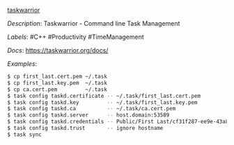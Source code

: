 [taskwarrior](https://github.com/GothenburgBitFactory/taskwarrior)

*Description*: Taskwarrior - Command line Task Management

*Labels*: #C++ #Productivity #TimeManagement

*Docs*: https://taskwarrior.org/docs/

*Examples*:

```bash
$ cp first_last.cert.pem ~/.task
$ cp first_last.key.pem  ~/.task
$ cp ca.cert.pem         ~/.task
$ task config taskd.certificate -- ~/.task/first_last.cert.pem
$ task config taskd.key         -- ~/.task/first_last.key.pem
$ task config taskd.ca          -- ~/.task/ca.cert.pem
$ task config taskd.server      -- host.domain:53589
$ task config taskd.credentials -- Public/First Last/cf31f287-ee9e-43a8-843e-e8bbd5de4294
$ task config taskd.trust       -- ignore hostname
$ task sync
```
